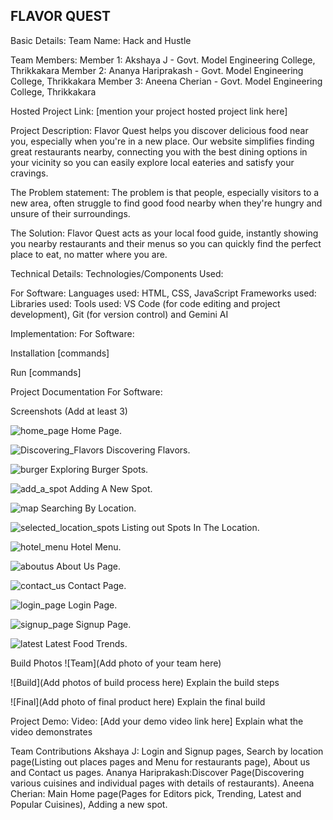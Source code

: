 FLAVOR QUEST
------------

Basic Details:
Team Name: Hack and Hustle

Team Members:
Member 1: Akshaya J - Govt. Model Engineering College, Thrikkakara
Member 2: Ananya Hariprakash - Govt. Model Engineering College, Thrikkakara
Member 3: Aneena Cherian - Govt. Model Engineering College, Thrikkakara

Hosted Project Link:
[mention your project hosted project link here]

Project Description:
Flavor Quest helps you discover delicious food near you, especially when you're in a new place.
Our website simplifies finding great restaurants nearby, connecting you with the best dining options in your vicinity so you can easily explore local eateries and satisfy your cravings.

The Problem statement:
The problem is that people, especially visitors to a new area, often struggle to find good food nearby when they're hungry and unsure of their surroundings.

The Solution:
Flavor Quest acts as your local food guide, instantly showing you nearby restaurants and their menus so you can quickly find the perfect place to eat, no matter where you are.

Technical Details:
Technologies/Components Used:

For Software:
Languages used:  HTML, CSS, JavaScript
Frameworks used: 
Libraries used:
Tools used: VS Code (for code editing and project development), Git (for version control) and Gemini AI

Implementation:
For Software:

Installation
[commands]

Run
[commands]

Project Documentation
For Software:

Screenshots (Add at least 3)

![home_page](https://github.com/user-attachments/assets/9b03c164-58fd-43e8-8fb4-a0c94e57e4ca)
Home Page.

![Discovering_Flavors](https://github.com/user-attachments/assets/1043c3c9-01db-479f-a952-e4e6922e19a0)
Discovering Flavors.

![burger](https://github.com/user-attachments/assets/08c5a377-3eb5-4a90-8fc1-69aa11657229)
Exploring Burger Spots.

![add_a_spot](https://github.com/user-attachments/assets/2e9a54f1-1df5-4695-907d-86ee023e9813)
Adding A New Spot.

![map](https://github.com/user-attachments/assets/92410a4c-09b0-4ce9-8045-336c100553b6)
Searching By Location.

![selected_location_spots](https://github.com/user-attachments/assets/13cd916c-1394-40e6-b338-f3a82c225f5c)
Listing out Spots In The Location.

![hotel_menu](https://github.com/user-attachments/assets/689452bd-9a09-456e-a08e-2dc5671d8083)
Hotel Menu.

![aboutus](https://github.com/user-attachments/assets/f3bcc3de-671c-4842-aa88-2a362409bb27)
About Us Page.

![contact_us](https://github.com/user-attachments/assets/844b930b-511f-4280-8249-840f086f2fbf)
Contact Page.

![login_page](https://github.com/user-attachments/assets/1169eb5c-ae91-43ec-9756-5921af798924)
Login Page.

![signup_page](https://github.com/user-attachments/assets/83abb666-9d67-4983-94f7-81364172336f)
Signup Page.

![latest](https://github.com/user-attachments/assets/14c8f133-d396-42c4-bdb2-fec2592a26a7)
Latest Food Trends.


Build Photos
![Team](Add photo of your team here)

![Build](Add photos of build process here) Explain the build steps

![Final](Add photo of final product here) Explain the final build

Project Demo:
Video:
[Add your demo video link here] Explain what the video demonstrates


Team Contributions
Akshaya J: Login and Signup pages, Search by location page(Listing out places pages and Menu for restaurants page), About us and Contact us pages.
Ananya Hariprakash:Discover Page(Discovering various cuisines and individual pages with details of restaurants).
Aneena Cherian: Main Home page(Pages for Editors pick, Trending, Latest and Popular Cuisines), Adding a new spot.
